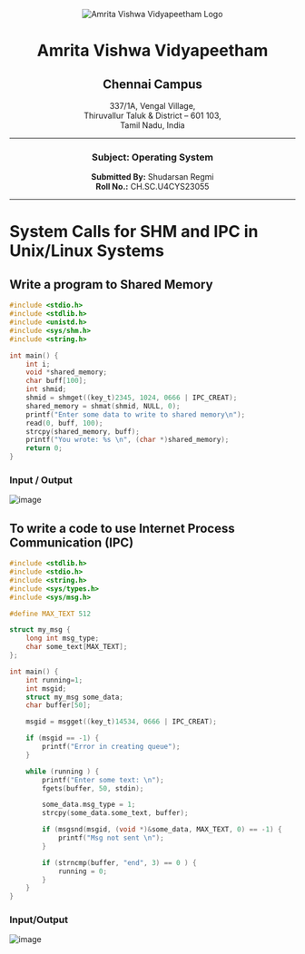 <div align="center">

![Amrita Vishwa Vidyapeetham Logo](https://webfiles.amrita.edu/2024/04/WhQq1FiB-amrita-vishwa-vidyapeetham-university-logo-colored-version.svg)

# Amrita Vishwa Vidyapeetham
## Chennai Campus
337/1A, Vengal Village,  
Thiruvallur Taluk & District – 601 103,  
Tamil Nadu, India

---

### Subject: Operating System

**Submitted By:** Shudarsan Regmi  
**Roll No.:** CH.SC.U4CYS23055

</div>

---

# System Calls for SHM and IPC in Unix/Linux Systems

## Write a program to Shared Memory

```C
#include <stdio.h>
#include <stdlib.h>
#include <unistd.h>
#include <sys/shm.h>
#include <string.h>

int main() {
	int i;
	void *shared_memory;
	char buff[100];
	int shmid;
	shmid = shmget((key_t)2345, 1024, 0666 | IPC_CREAT);
	shared_memory = shmat(shmid, NULL, 0);
	printf("Enter some data to write to shared memory\n");
	read(0, buff, 100);
	strcpy(shared_memory, buff);
	printf("You wrote: %s \n", (char *)shared_memory);
	return 0;
}
```
### Input / Output
![image](https://github.com/user-attachments/assets/7b4dc4c9-cf95-484b-aad4-b03b4fb0dc28)


## To write a code to use Internet Process Communication (IPC)

```C
#include <stdlib.h>
#include <stdio.h>
#include <string.h>
#include <sys/types.h>
#include <sys/msg.h>

#define MAX_TEXT 512

struct my_msg {
	long int msg_type;
	char some_text[MAX_TEXT];
};

int main() {
	int running=1;
	int msgid;
	struct my_msg some_data;
	char buffer[50];

	msgid = msgget((key_t)14534, 0666 | IPC_CREAT);

	if (msgid == -1) {
		printf("Error in creating queue");
	}

	while (running ) {
		printf("Enter some text: \n");
		fgets(buffer, 50, stdin);

		some_data.msg_type = 1;
		strcpy(some_data.some_text, buffer);

		if (msgsnd(msgid, (void *)&some_data, MAX_TEXT, 0) == -1) {
			printf("Msg not sent \n");
		}

		if (strncmp(buffer, "end", 3) == 0 ) {
			running = 0;
		}
	}
}

```
### Input/Output
![image](https://github.com/user-attachments/assets/0f659f52-e52a-4ce7-95bd-7f59bc5111b6)

